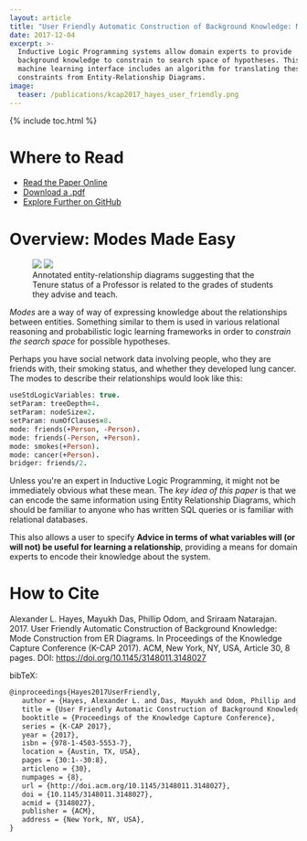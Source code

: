 ```yaml
---
layout: article
title: "User Friendly Automatic Construction of Background Knowledge: Mode Construction from ER Diagrams"
date: 2017-12-04
excerpt: >-
  Inductive Logic Programming systems allow domain experts to provide
  background knowledge to constrain to search space of hypotheses. This
  machine learning interface includes an algorithm for translating these
  constraints from Entity-Relationship Diagrams.
image:
  teaser: /publications/kcap2017_hayes_user_friendly.png
---
```


{% include toc.html %}

# Where to Read

- [Read the Paper Online](https://starling.utdallas.edu/assets/pdfs/KCAP17Mode.pdf)
- [Download a .pdf](https://github.com/starling-lab/Walk-ER/raw/master/TeX_src/UserFriendlyAutomatedConstructionOfBackgroundKnowledge.pdf)
- [Explore Further on GitHub](https://github.com/starling-lab/Walk-ER/)

# Overview: Modes Made Easy

<figure class="half">
  <img src="https://raw.githubusercontent.com/starling-lab/Walk-ER/master/TeX_src/images/baseERD2.png" />
  <img class="faded faded-bottom" src="https://raw.githubusercontent.com/starling-lab/Walk-ER/master/TeX_src/images/baseERD2directed.png" />
  <figcaption>
    Annotated entity-relationship diagrams suggesting that the Tenure status of a Professor is related to the grades of students they advise and teach.
  </figcaption>
</figure>

*Modes* are a way of way of expressing knowledge about the relationships
between entities. Something similar to them is used in various relational
reasoning and probabilistic logic learning frameworks in order to
*constrain the search space* for possible hypotheses.

Perhaps you have social network data involving people, who they are friends
with, their smoking status, and whether they developed lung cancer. The
modes to describe their relationships would look like this:

```prolog
useStdLogicVariables: true.
setParam: treeDepth=4.
setParam: nodeSize=2.
setParam: numOfClauses=8.
mode: friends(+Person, -Person).
mode: friends(-Person, +Person).
mode: smokes(+Person).
mode: cancer(+Person).
bridger: friends/2.
```

Unless you're an expert in Inductive Logic Programming, it might not be
immediately obvious what these mean. The *key idea of this paper* is that
we can encode the same information using Entity Relationship Diagrams,
which should be familiar to anyone who has written SQL queries or is familiar
with relational databases.

This also allows a user to specify **Advice in terms of what variables will
(or will not) be useful for learning a relationship**, providing a means for
domain experts to encode their knowledge about the system.

# How to Cite

Alexander L. Hayes, Mayukh Das, Phillip Odom, and Sriraam Natarajan. 2017.
User Friendly Automatic Construction of Background Knowledge: Mode Construction
from ER Diagrams. In Proceedings of the Knowledge Capture Conference
(K-CAP 2017). ACM, New York, NY, USA, Article 30, 8 pages.
DOI: https://doi.org/10.1145/3148011.3148027

bibTeX:

```tex
@inproceedings{Hayes2017UserFriendly,
   author = {Hayes, Alexander L. and Das, Mayukh and Odom, Phillip and Natarajan, Sriraam},
   title = {User Friendly Automatic Construction of Background Knowledge: Mode Construction from ER Diagrams},
   booktitle = {Proceedings of the Knowledge Capture Conference},
   series = {K-CAP 2017},
   year = {2017},
   isbn = {978-1-4503-5553-7},
   location = {Austin, TX, USA},
   pages = {30:1--30:8},
   articleno = {30},
   numpages = {8},
   url = {http://doi.acm.org/10.1145/3148011.3148027},
   doi = {10.1145/3148011.3148027},
   acmid = {3148027},
   publisher = {ACM},
   address = {New York, NY, USA},
}
```
